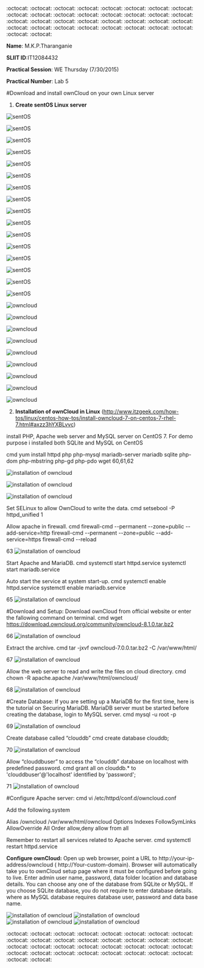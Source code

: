
:octocat: :octocat: :octocat: :octocat: :octocat: :octocat: :octocat: :octocat: :octocat: :octocat: :octocat: :octocat: :octocat: :octocat: :octocat: :octocat: :octocat: :octocat: :octocat: :octocat: :octocat: :octocat: :octocat: :octocat: 
:octocat: :octocat: :octocat: :octocat: :octocat: :octocat: :octocat: :octocat: :octocat: :octocat: 

 **Name**: M.K.P.Tharanganie
 
 **SLIIT ID**:IT12084432
 
 **Practical Session**: WE Thursday (7/30/2015)
 
 **Practical Number**: Lab 5

#Download and install ownCloud on your own Linux server

1. **Create sentOS Linux server**

![sentOS](http://i57.tinypic.com/38pit.jpg)

![sentOS](http://i59.tinypic.com/2m5frit.jpg)

![sentOS](http://i60.tinypic.com/zkrhbk.jpg)

![sentOS](http://i60.tinypic.com/1zoj5ut.jpg)

![sentOS](http://i57.tinypic.com/2usfm1y.jpg)

![sentOS](http://i61.tinypic.com/29za246.jpg)

![sentOS](http://i62.tinypic.com/2w2r82d.jpg)

![sentOS](http://i62.tinypic.com/hwxqb6.jpg)

![sentOS](http://i59.tinypic.com/6zqwdg.jpg)

![sentOS](http://i60.tinypic.com/sy6xkx.jpg)

![sentOS](http://i62.tinypic.com/14e5rf4.jpg)

![sentOS](http://i61.tinypic.com/312k77p.jpg)

![sentOS](http://i60.tinypic.com/vzbfo4.jpg)

![sentOS](http://i57.tinypic.com/4goysz.jpg)

![sentOS](http://i58.tinypic.com/2ptdlwm.jpg)

![sentOS](http://i57.tinypic.com/kbvbsm.jpg)

![owncloud](http://i62.tinypic.com/317iffb.jpg)

![owncloud](http://i62.tinypic.com/2dha9sh.jpg)

![owncloud](http://i60.tinypic.com/dfu0yr.jpg)

![owncloud](http://i61.tinypic.com/29ashl4.jpg)

![owncloud](http://i60.tinypic.com/jsll41.jpg)

![owncloud](http://i61.tinypic.com/9s4e3d.jpg)

![owncloud](http://i59.tinypic.com/t4z1au.jpg)

![owncloud](http://i62.tinypic.com/23gxxfc.jpg)

![owncloud](http://i58.tinypic.com/91kjdx.jpg)


2. **Installation of ownCloud in Linux** (http://www.itzgeek.com/how-tos/linux/centos-how-tos/install-owncloud-7-on-centos-7-rhel-7.html#axzz3hYXBLvvc)

install PHP, Apache web server and MySQL server on CentOS 7. For demo purpose i installed both SQLite and MySQL on CentOS

cmd
yum install httpd php php-mysql mariadb-server mariadb sqlite php-dom php-mbstring php-gd php-pdo wget
60,61,62

![installation of owncloud](http://i58.tinypic.com/5cy5hy.jpg)

![installation of owncloud](http://i60.tinypic.com/2nb6rec.jpg)

![installation of owncloud](http://i60.tinypic.com/2bd0mt.jpg)


Set SELinux to allow OwnCloud to write the data.
cmd
setsebool -P httpd_unified 1

Allow apache in firewall.
cmd
firewall-cmd --permanent --zone=public --add-service=http
firewall-cmd --permanent --zone=public --add-service=https
firewall-cmd --reload

63
![installation of owncloud]()

Start Apache and MariaDB.
cmd
systemctl start httpd.service
systemctl start mariadb.service

Auto start the service at system start-up.
cmd
systemctl enable httpd.service
systemctl enable mariadb.service

65
![installation of owncloud]()


#Download and Setup:
Download ownCloud from official website or enter the fallowing command on terminal.
cmd
wget https://download.owncloud.org/community/owncloud-8.1.0.tar.bz2

66
![installation of owncloud]()

Extract the archive.
cmd
tar -jxvf owncloud-7.0.0.tar.bz2 -C /var/www/html/

67
![installation of owncloud]()

Allow the web server to read and write the files on cloud directory.
cmd
chown -R apache.apache /var/www/html/owncloud/

68
![installation of owncloud]()

#Create Database:
If you are setting up a MariaDB for the first time, here is the tutorial on Securing MariaDB.  MariaDB server must be started before creating the database, login to MySQL server.
cmd
mysql -u root -p

69
![installation of owncloud]()

Create database called “clouddb”
cmd
create database clouddb;

70
![installation of owncloud]()

Allow “clouddbuser” to access the “clouddb” database on localhost with predefined password.
cmd
grant all on clouddb.* to 'clouddbuser'@'localhost' identified by 'password';

71
![installation of owncloud]()

#Configure Apache server:
cmd
vi /etc/httpd/conf.d/owncloud.conf

Add the following.system

<IfModule mod_alias.c>
Alias /owncloud /var/www/html/owncloud
</IfModule>
<Directory “/var/www/html/owncloud”>
Options Indexes FollowSymLinks
AllowOverride All
Order allow,deny
allow from all
</Directory>


Remember to restart all services related to Apache server.
cmd
systemctl restart httpd.service




**Configure ownCloud:**
Open up web browser, point a URL to http://your-ip-address/owncloud ( http://Your-custom-domain). Browser will automatically take you to ownCloud setup page where it must be configured before going to live. Enter admin user name, password, data folder location and database details. You can choose any one of the database from SQLite or MySQL. If you choose SQLite database, you do not require to enter database details. where as MySQL database requires database user, password and data base name.

![installation of owncloud]()
![installation of owncloud]()
![installation of owncloud]()
![installation of owncloud]()





:octocat: :octocat: :octocat: :octocat: :octocat: :octocat: :octocat: :octocat: :octocat: :octocat: :octocat: :octocat: :octocat: :octocat: :octocat: :octocat: :octocat: :octocat: :octocat: :octocat: :octocat: :octocat: :octocat: :octocat: 
:octocat: :octocat: :octocat: :octocat: :octocat: :octocat: :octocat: :octocat: :octocat: :octocat: 


